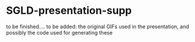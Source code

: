 # SGLD-presentation-supp
to be finished.... 
to be added: the original GIFs used in the presentation, and possibly the code used for generating these
